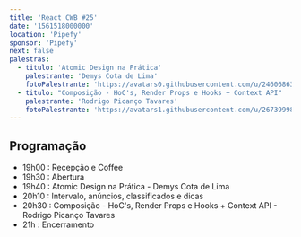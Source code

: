 ```yaml
---
title: 'React CWB #25'
date: '1561518000000'
location: 'Pipefy'
sponsor: 'Pipefy'
next: false
palestras:
  - titulo: 'Atomic Design na Prática'
    palestrante: 'Demys Cota de Lima'
    fotoPalestrante: 'https://avatars0.githubusercontent.com/u/24606863?s=400&v=4'
  - titulo: "Composição - HoC's, Render Props e Hooks + Context API"
    palestrante: 'Rodrigo Picanço Tavares'
    fotoPalestrante: 'https://avatars1.githubusercontent.com/u/26739998?s=400&v=4'
---
```


## Programação

- 19h00 : Recepção e Coffee
- 19h30 : Abertura
- 19h40 : Atomic Design na Prática - Demys Cota de Lima
- 20h10 : Intervalo, anúncios, classificados e dicas
- 20h30 : Composição - HoC's, Render Props e Hooks + Context API - Rodrigo
  Picanço Tavares
- 21h : Encerramento
